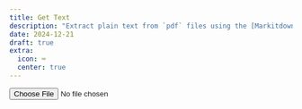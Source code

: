 ```yaml
---
title: Get Text
description: "Extract plain text from `pdf` files using the [Markitdown](https://github.com/microsoft/markitdown) library."
date: 2024-12-21
draft: true
extra:
  icon: ⌨
  center: true
---
```


<script>
function sendDoc(element){
  let output = document.getElementById('output');
  output.style.visibility = 'visible';
  output.innerHTML = '<span class=load>⏳</span>';
  let formData = new FormData(element);
  fetch(element.action, { method: 'POST', body: formData })
  .then(response =>response.json())
  .then(data =>{
    console.log(data);
    document.getElementById('output').innerText = data['text']});}
</script>

<form action = "https://api.mxb.fyi/mdown" method = "POST"
   enctype = "multipart/form-data" onsubmit="event.preventDefault(); sendDoc(this)">
       <input type = "file" name = "file" accept=".pdf" onchange="document.getElementById('submit').click()"/>
  <input id=submit type = "submit" hidden/>
</form>

<blockquote id=output style="visibility:hidden;text-align:left;"></blockquote>
